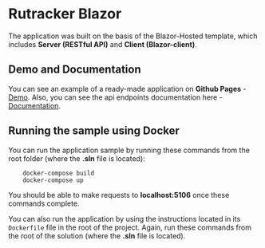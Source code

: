 # Rutracker Blazor

The application was built on the basis of the Blazor-Hosted template, which includes **Server (RESTful API)** and **Client (Blazor-client)**.


## Demo and Documentation

You can see an example of a ready-made application on **Github Pages** - [Demo](https://rutracker.azurewebsites.net/). Also, you can see the api endpoints documentation here - [Documentation](https://osipukr.github.io/Rutracker-Blazor/).


## Running the sample using Docker

You can run the application sample by running these commands from the root folder (where the **.sln** file is located):

```
    docker-compose build
    docker-compose up
```

You should be able to make requests to **localhost:5106** once these commands complete.

You can also run the application by using the instructions located in its `Dockerfile` file in the root of the project. Again, run these commands from the root of the solution (where the **.sln** file is located).